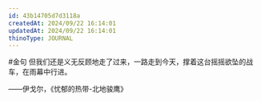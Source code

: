 ```yaml
---
id: 43b14705d7d3118a
createdAt: 2024/09/22 16:14:01
updatedAt: 2024/09/22 16:14:01
thinoType: JOURNAL
---
```

#金句 但我们还是义无反顾地走了过来，一路走到今天，撑着这台摇摇欲坠的战车，在雨幕中行进。

——伊戈尔，《忧郁的热带-北地骏鹰》